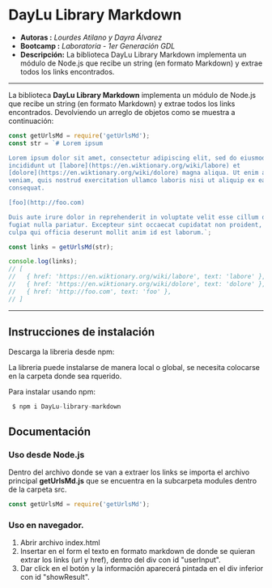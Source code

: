 # DayLu Library Markdown

* **Autoras :** _Lourdes Atilano y Dayra Álvarez_
* **Bootcamp :** _Laboratoria - 1er Generación GDL_
* **Descripción:**  La biblioteca DayLu Library Markdown implementa un módulo de Node.js que recibe un string (en formato Markdown) y extrae todos los links encontrados.

***
La biblioteca **DayLu Library Markdown** implementa un módulo de Node.js que recibe un string (en formato Markdown) y extrae todos los links encontrados. Devolviendo un arreglo de objetos como se muestra a continuación:

```js
const getUrlsMd = require('getUrlsMd');
const str = `# Lorem ipsum

Lorem ipsum dolor sit amet, consectetur adipiscing elit, sed do eiusmod tempor
incididunt ut [labore](https://en.wiktionary.org/wiki/labore) et
[dolore](https://en.wiktionary.org/wiki/dolore) magna aliqua. Ut enim ad minim
veniam, quis nostrud exercitation ullamco laboris nisi ut aliquip ex ea commodo
consequat.

[foo](http://foo.com)

Duis aute irure dolor in reprehenderit in voluptate velit esse cillum dolore eu
fugiat nulla pariatur. Excepteur sint occaecat cupidatat non proident, sunt in
culpa qui officia deserunt mollit anim id est laborum.`;

const links = getUrlsMd(str);

console.log(links);
// [
//   { href: 'https://en.wiktionary.org/wiki/labore', text: 'labore' },
//   { href: 'https://en.wiktionary.org/wiki/dolore', text: 'dolore' },
//   { href: 'http://foo.com', text: 'foo' },
// ]
```
***
## Instrucciones de instalación

Descarga la libreria desde npm:

La libreria puede instalarse de manera local o global, se necesita colocarse en la carpeta donde sea rquerido. 

Para instalar usando npm:

```js
 $ npm i DayLu-library-markdown
 ```

## Documentación

### Uso desde Node.js

Dentro del archivo donde se van a extraer los links se importa el archivo principal **getUrlsMd.js** que se encuentra en la subcarpeta modules dentro de la carpeta src.

```js
const getUrlsMd = require('getUrlsMd');
 ```

### Uso en navegador. 

1. Abrir archivo index.html
2. Insertar en el form el texto en formato markdown de donde se quieran extrar los links (url y href), dentro del div con id "userInput".
3. Dar click en el botón y la información aparecerá pintada en el div inferior con id "showResult".